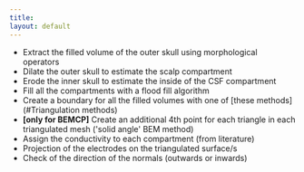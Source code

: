 ```yaml
---
title:
layout: default
---
```


- Extract the filled volume of the outer skull using morphological operators
- Dilate the outer skull to estimate the scalp compartment
- Erode the inner skull to estimate the inside of the CSF compartment
- Fill all the compartments with a flood fill algorithm
- Create a boundary for all the filled volumes with one of [these methods](#Triangulation methods)
- **[only for BEMCP]** Create an additional 4th point for each triangle in each triangulated mesh ('solid angle' BEM method)
- Assign the conductivity to each compartment (from literature)
- Projection of the electrodes on the triangulated surface/s
- Check of the direction of the normals (outwards or inwards)
